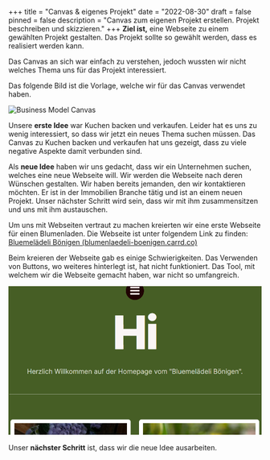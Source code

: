 +++
title = "Canvas & eigenes Projekt"
date = "2022-08-30"
draft = false
pinned = false
description = "Canvas zum eigenen Projekt erstellen. Projekt beschreiben und skizzieren."
+++
**Ziel ist,** eine Webseite zu einem gewählten Projekt gestalten. Das Projekt sollte so gewählt werden, dass es realisiert werden kann.

Das Canvas an sich war einfach zu verstehen, jedoch wussten wir nicht welches Thema uns für das Projekt interessiert.

D﻿as folgende Bild ist die Vorlage, welche wir für das Canvas verwendet haben. 

![Business Model Canvas ](https://www.startplatz.de/wp-content/uploads/2013/05/business-model-canvas-1024x683.png)

Unsere **erste Idee** war Kuchen backen und verkaufen. Leider hat es uns zu wenig interessiert, so dass wir jetzt ein neues Thema suchen müssen. Das Canvas zu Kuchen backen und verkaufen hat uns gezeigt, dass zu viele negative Aspekte damit verbunden sind.

Als **neue Idee** haben wir uns gedacht, dass wir ein Unternehmen suchen, welches eine neue Webseite will. Wir werden die Webseite nach deren Wünschen gestalten. Wir haben bereits jemanden, den wir kontaktieren möchten. Er ist in der Immobilien Branche tätig und ist an einem neuen Projekt. Unser nächster Schritt wird sein, dass wir mit ihm zusammensitzen und uns mit ihm austauschen.

U﻿m uns mit Webseiten vertraut zu machen kreierten wir eine erste Webseite für einen Blumenladen. Die Webseite ist unter folgendem Link zu finden: [Bluemelädeli Bönigen (blumenlaedeli-boenigen.carrd.co)](https://blumenlaedeli-boenigen.carrd.co/)

B﻿eim kreieren der Webseite gab es einige Schwierigkeiten. Das Verwenden von Buttons, wo weiteres hinterlegt ist, hat nicht funktioniert. Das Tool, mit welchem wir die Webseite gemacht haben, war nicht so umfangreich.

![](screenshot-2022-10-18-141652.png)

U﻿nser **nächster Schritt** ist, dass wir die neue Idee ausarbeiten.